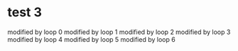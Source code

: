 # test 3
modified by loop 0
modified by loop 1
modified by loop 2
modified by loop 3
modified by loop 4
modified by loop 5
modified by loop 6
